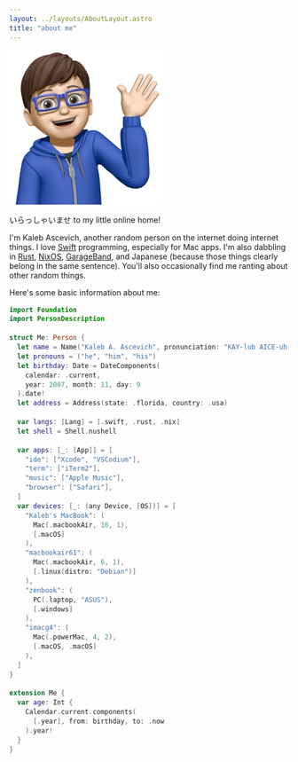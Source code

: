 ```yaml
---
layout: ../layouts/AboutLayout.astro
title: "about me"
---
```


![Me! But not quite.](../assets/images/me.png "Me! But not quite.")

いらっしゃいませ to my little online home!

I'm Kaleb Ascevich, another random person on the internet doing internet things. I love [Swift] programming, especially for Mac apps. I'm also dabbling in [Rust], [NixOS], [GarageBand], and Japanese (because those things clearly belong in the same sentence). You'll also occasionally find me ranting about other random things.

Here's some basic information about me:

```swift
import Foundation
import PersonDescription

struct Me: Person {
  let name = Name("Kaleb A. Ascevich", pronunciation: "KAY-lub AICE-uh-vitch")
  let pronouns = ("he", "him", "his")
  let birthday: Date = DateComponents(
    calendar: .current,
    year: 2007, month: 11, day: 9
  ).date!
  let address = Address(state: .florida, country: .usa)

  var langs: [Lang] = [.swift, .rust, .nix]
  let shell = Shell.nushell

  var apps: [_: [App]] = [
    "ide": ["Xcode", "VSCodium"],
    "term": ["iTerm2"],
    "music": ["Apple Music"],
    "browser": ["Safari"],
  ]
  var devices: [_: (any Device, [OS])] = [
    "Kaleb's MacBook": (
      Mac(.macbookAir, 10, 1),
      [.macOS]
    ),
    "macbookair61": (
      Mac(.macbookAir, 6, 1),
      [.linux(distro: "Debian")]
    ),
    "zenbook": (
      PC(.laptop, "ASUS"),
      [.windows]
    ),
    "imacg4": (
      Mac(.powerMac, 4, 2),
      [.macOS, .macOS]
    ),
  ]
}

extension Me {
  var age: Int {
    Calendar.current.components(
      [.year], from: birthday, to: .now
    ).year!
  }
}
```

[Swift]: https://swift.org
[Rust]: https://rust-lang.org
[NixOS]: https://nixos.org
[GarageBand]: https://apple.com/mac/garageband/

